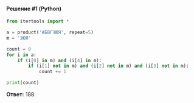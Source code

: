 #### Решение #1 (Python)
```python
from itertools import *

a = product('АБВГЭЮЯ', repeat=5)
m = 'ЭЮЯ'

count = 0
for i in a:
    if (i[0] in m) and (i[4] in m):
        if (i[1] not in m) and (i[2] not in m) and (i[3] not in m):
            count += 1

print(count)
```
**Ответ:** 188.
